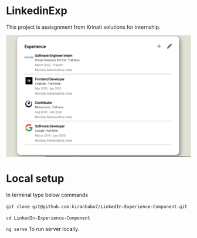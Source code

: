 # LinkedinExp

This project is assisgnment from Krinati solutions for internship.

![Linkedin experience section in angular](src/assets/screenshot/demo.png)

# Local setup

In terminal type below commands

`git clone git@github.com:kiranbabu7/LinkedIn-Experience-Component.git`

`cd LinkedIn-Experience-Component`

`ng serve` To run server locally.
